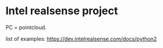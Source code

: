 # Intel realsense project
PC = pointcloud. 

list of examples: https://dev.intelrealsense.com/docs/python2
